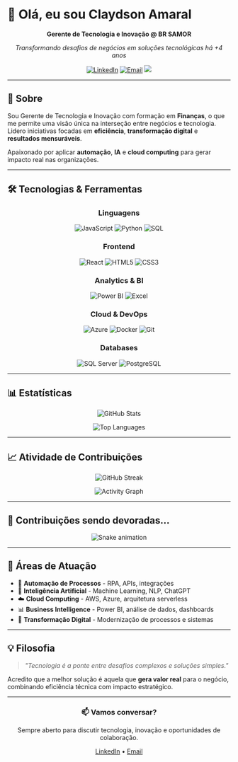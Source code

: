 # 👋 Olá, eu sou Claydson Amaral

<div align="center">
  
  **Gerente de Tecnologia e Inovação @ BR SAMOR**
  
  *Transformando desafios de negócios em soluções tecnológicas há +4 anos*

  [![LinkedIn](https://img.shields.io/badge/LinkedIn-0077B5?style=flat&logo=linkedin&logoColor=white)](https://www.linkedin.com/in/claydson-cardozo/)
  [![Email](https://img.shields.io/badge/Email-D14836?style=flat&logo=gmail&logoColor=white)](mailto:cl4ydson.amaral@gmail.com)
  ![](https://komarev.com/ghpvc/?username=Cl4ydson&color=blue&style=flat)

</div>

---

## 💼 Sobre

Sou Gerente de Tecnologia e Inovação com formação em **Finanças**, o que me permite uma visão única na interseção entre negócios e tecnologia. Lidero iniciativas focadas em **eficiência**, **transformação digital** e **resultados mensuráveis**.

Apaixonado por aplicar **automação**, **IA** e **cloud computing** para gerar impacto real nas organizações.

---

## 🛠️ Tecnologias & Ferramentas

<div align="center">

### Linguagens
![JavaScript](https://img.shields.io/badge/-JavaScript-F7DF1E?style=for-the-badge&logo=javascript&logoColor=black)
![Python](https://img.shields.io/badge/-Python-3776AB?style=for-the-badge&logo=python&logoColor=white)
![SQL](https://img.shields.io/badge/-SQL-4479A1?style=for-the-badge&logo=postgresql&logoColor=white)

### Frontend
![React](https://img.shields.io/badge/-React-61DAFB?style=for-the-badge&logo=react&logoColor=black)
![HTML5](https://img.shields.io/badge/-HTML5-E34F26?style=for-the-badge&logo=html5&logoColor=white)
![CSS3](https://img.shields.io/badge/-CSS3-1572B6?style=for-the-badge&logo=css3&logoColor=white)

### Analytics & BI
![Power BI](https://img.shields.io/badge/-Power_BI-F2C811?style=for-the-badge&logo=powerbi&logoColor=black)
![Excel](https://img.shields.io/badge/-Excel-217346?style=for-the-badge&logo=microsoftexcel&logoColor=white)

### Cloud & DevOps
![Azure](https://img.shields.io/badge/-Azure-0078D4?style=for-the-badge&logo=microsoftazure&logoColor=white)
![Docker](https://img.shields.io/badge/-Docker-2496ED?style=for-the-badge&logo=docker&logoColor=white)
![Git](https://img.shields.io/badge/-Git-F05032?style=for-the-badge&logo=git&logoColor=white)

### Databases
![SQL Server](https://img.shields.io/badge/-SQL_Server-CC2927?style=for-the-badge&logo=microsoftsqlserver&logoColor=white)
![PostgreSQL](https://img.shields.io/badge/-PostgreSQL-336791?style=for-the-badge&logo=postgresql&logoColor=white)


</div>

---

## 📊 Estatísticas

<div align="center">

![GitHub Stats](https://github-readme-stats.vercel.app/api?username=Cl4ydson&show_icons=true&theme=dark&hide_border=true&bg_color=0d1117&title_color=58a6ff&icon_color=58a6ff&text_color=c9d1d9)

![Top Languages](https://github-readme-stats.vercel.app/api/top-langs/?username=Cl4ydson&layout=compact&theme=dark&hide_border=true&bg_color=0d1117&title_color=58a6ff&text_color=c9d1d9)

</div>

---

## 📈 Atividade de Contribuições

<div align="center">

![GitHub Streak](https://github-readme-streak-stats.herokuapp.com/?user=Cl4ydson&theme=dark&hide_border=true&background=0d1117&stroke=58a6ff&ring=58a6ff&fire=58a6ff&currStreakLabel=58a6ff)

![Activity Graph](https://github-readme-activity-graph.vercel.app/graph?username=Cl4ydson&theme=github-compact&hide_border=true&bg_color=0d1117&color=58a6ff&line=58a6ff&point=ffffff&area=true&custom_title=Contribuições%20nos%20últimos%2012%20meses)

</div>

---

## 🐍 Contribuições sendo devoradas...

<div align="center">

![Snake animation](https://raw.githubusercontent.com/Cl4ydson/Cl4ydson/output/github-contribution-grid-snake-dark.svg)

</div>

---

## 🎯 Áreas de Atuação

- 🤖 **Automação de Processos** - RPA, APIs, integrações
- 🧠 **Inteligência Artificial** - Machine Learning, NLP, ChatGPT
- ☁️ **Cloud Computing** - AWS, Azure, arquitetura serverless
- 📊 **Business Intelligence** - Power BI, análise de dados, dashboards
- 🔄 **Transformação Digital** - Modernização de processos e sistemas

---

## 💡 Filosofia

> *"Tecnologia é a ponte entre desafios complexos e soluções simples."*

Acredito que a melhor solução é aquela que **gera valor real** para o negócio, combinando eficiência técnica com impacto estratégico.

---

<div align="center">

### 📫 Vamos conversar?

Sempre aberto para discutir tecnologia, inovação e oportunidades de colaboração.

[LinkedIn](https://www.linkedin.com/in/claydson-cardozo/) • [Email](mailto:cl4ydson.amaral@gmail.com)

</div>

